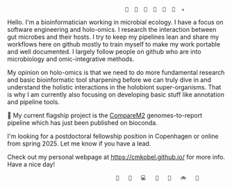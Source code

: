```
                                      🦠  🧫  🔬  👾  🧪  💉  ☣ 
```
Hello. I'm a bioinformatician working in microbial ecology. I have a focus on software engineering and holo-omics. I research the interaction between gut microbes and their hosts. I try to keep my pipelines lean and share my workflows here on github mostly to train myself to make my work portable and well documented. I largely follow people on github who are into microbiology and omic-integrative methods.

My opinion on holo-omics is that we need to do more fundamental research and basic bioinformatic tool sharpening before we can truly dive in and understand the holistic interactions in the holobiont super-organisms. That is why I am currently also focusing on developing basic stuff like annotation and pipeline tools.

🚀 My current flagship project is the [CompareM2](https://github.com/cmkobel/comparem2) genomes-to-report pipeline which has just been published on bioconda.

I'm looking for a postdoctoral fellowship position in Copenhagen or online from spring 2025. Let me know if you have a lead.

Check out my personal webpage at https://cmkobel.github.io/ for more info. Have a nice day!

```
                                   🦾   🔬   💻   🔣   💾   🚲   🧬
```

